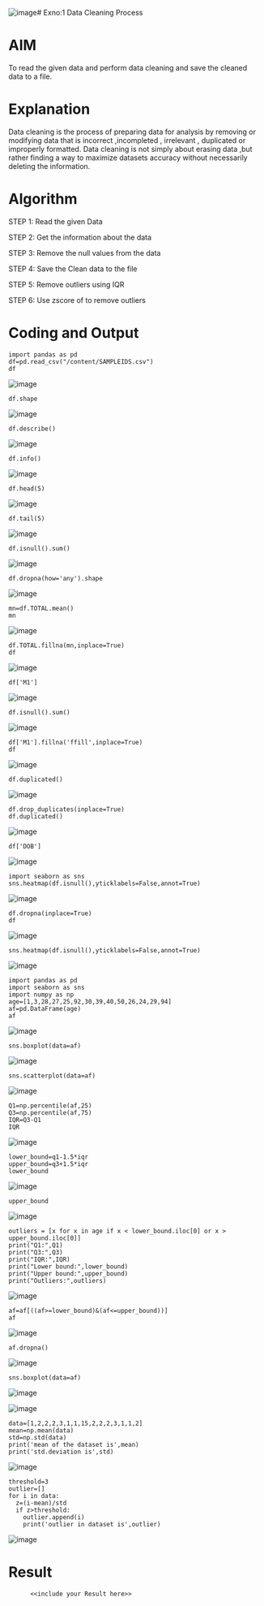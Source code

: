 ![image](https://github.com/user-attachments/assets/b631ba77-29a2-4d53-9d75-186eebbdc4fd)# Exno:1
Data Cleaning Process

# AIM
To read the given data and perform data cleaning and save the cleaned data to a file.

# Explanation
Data cleaning is the process of preparing data for analysis by removing or modifying data that is incorrect ,incompleted , irrelevant , duplicated or improperly formatted. Data cleaning is not simply about erasing data ,but rather finding a way to maximize datasets accuracy without necessarily deleting the information.

# Algorithm
STEP 1: Read the given Data

STEP 2: Get the information about the data

STEP 3: Remove the null values from the data

STEP 4: Save the Clean data to the file

STEP 5: Remove outliers using IQR

STEP 6: Use zscore of to remove outliers

# Coding and Output
```
import pandas as pd
df=pd.read_csv("/content/SAMPLEIDS.csv")
df
```
![image](https://github.com/user-attachments/assets/b897a009-b523-4c01-9b9d-64609d5100b8)

```
df.shape
```
![image](https://github.com/user-attachments/assets/69a614c2-43c2-49f3-9c09-3030f472c4e7)

```
df.describe()
```
![image](https://github.com/user-attachments/assets/17aad8ea-9ee8-4cdb-b807-9f2dea3fc5e3)

```
df.info()
```
![image](https://github.com/user-attachments/assets/98ab7564-a0f6-4e94-9060-483e0d249a63)
```
df.head(5)
```
![image](https://github.com/user-attachments/assets/6f6cae3c-ca17-4ae5-b4d3-5e18a0e2c9d6)
```
df.tail(5)
```
![image](https://github.com/user-attachments/assets/8fa955ca-75e9-46e6-aca6-93ba6acdc9af)
```
df.isnull().sum()
```
![image](https://github.com/user-attachments/assets/650a621b-e7ee-492d-9ee7-f08a4e9251d7)
```
df.dropna(how='any').shape
```
![image](https://github.com/user-attachments/assets/c5798044-47c3-48d8-aa6d-d9a008999582)
```
mn=df.TOTAL.mean()
mn
```
![image](https://github.com/user-attachments/assets/e82d9c38-059f-48ab-bd5e-7876307f26fe)
```
df.TOTAL.fillna(mn,inplace=True)
df
```
![image](https://github.com/user-attachments/assets/dd6f3849-0dcb-483e-8cfd-7aacc2172e9c)
```
df['M1']
```
![image](https://github.com/user-attachments/assets/4de60bdb-f2d9-40e0-b204-0ba1e28939dc)
```
df.isnull().sum()
```
![image](https://github.com/user-attachments/assets/2c6397e9-fc19-4224-a2ad-2de07b24a749)

```
df['M1'].fillna('ffill',inplace=True)
df
```
![image](https://github.com/user-attachments/assets/d4c2b7ff-2a2a-47fb-8a74-c56c001b4866)
```
df.duplicated()
```
![image](https://github.com/user-attachments/assets/79781e27-b1d1-4385-b998-1e6372c15c25)
```
df.drop_duplicates(inplace=True)
df.duplicated()
```
![image](https://github.com/user-attachments/assets/2746da78-059f-4bc9-ae5f-93a19cf40e93)
```
df['DOB']
```
![image](https://github.com/user-attachments/assets/5233cd4f-f3c5-46b0-9fad-8b06d26afb2c)
```
import seaborn as sns
sns.heatmap(df.isnull(),yticklabels=False,annot=True)
```
![image](https://github.com/user-attachments/assets/40deaf35-a80b-4fac-b09b-5734cf7490ac)
```
df.dropna(inplace=True)
df
```
![image](https://github.com/user-attachments/assets/055814a3-bb00-4013-b5df-b083a2b93277)
```
sns.heatmap(df.isnull(),yticklabels=False,annot=True)
```
![image](https://github.com/user-attachments/assets/554c7fd9-7709-42ed-9311-88b4e451aef7)
```
import pandas as pd
import seaborn as sns
import numpy as np
age=[1,3,28,27,25,92,30,39,40,50,26,24,29,94]
af=pd.DataFrame(age)
af
```
![image](https://github.com/user-attachments/assets/b6c13c25-8cee-4f63-b9d9-afca76312904)
```
sns.boxplot(data=af)
```
![image](https://github.com/user-attachments/assets/f028442f-2de8-4315-be71-7b5b140cc66a)
```
sns.scatterplot(data=af)
```
![image](https://github.com/user-attachments/assets/54774885-e57c-4537-a088-973a340d99be)
```
Q1=np.percentile(af,25)
Q3=np.percentile(af,75)
IQR=Q3-Q1
IQR
```
![image](https://github.com/user-attachments/assets/515bd50d-484b-4137-aa6a-d1ef91116391)

```
lower_bound=q1-1.5*iqr
upper_bound=q3+1.5*iqr
lower_bound
```
![image](https://github.com/user-attachments/assets/d98bcdb4-1310-4316-a6f4-28aa1b563ed1)
```
upper_bound
```
![image](https://github.com/user-attachments/assets/5437648b-c7b1-428d-b43c-46c2aee2b453)
```
outliers = [x for x in age if x < lower_bound.iloc[0] or x > upper_bound.iloc[0]]
print("Q1:",Q1)
print("Q3:",Q3)
print("IQR:",IQR)
print("Lower bound:",lower_bound)
print("Upper bound:",upper_bound)
print("Outliers:",outliers)
```
![image](https://github.com/user-attachments/assets/126e1236-0713-4903-8452-8d46a8db2179)
```
af=af[((af>=lower_bound)&(af<=upper_bound))]
af
```
![image](https://github.com/user-attachments/assets/31a6cb79-f05a-4f96-aeaf-3d739d53ff56)
```
af.dropna()
```
![image](https://github.com/user-attachments/assets/fc949cea-653a-4397-b283-36c30a84e9e0)
```
sns.boxplot(data=af)
```
![image](https://github.com/user-attachments/assets/be5b0b44-0e4d-44b5-b34f-dbbd65897a29)

![image](https://github.com/user-attachments/assets/825b257c-6ec2-4553-b2ac-5e1c2b8e186e)
```
data=[1,2,2,2,3,1,1,15,2,2,2,3,1,1,2]
mean=np.mean(data)
std=np.std(data)
print('mean of the dataset is',mean)
print('std.deviation is',std)
```
![image](https://github.com/user-attachments/assets/72e80852-a9bf-48a4-95e3-d6b7677a2264)
```
threshold=3
outlier=[]
for i in data:
  z=(i-mean)/std
  if z>threshold:
    outlier.append(i)
    print('outlier in dataset is',outlier)
```
![image](https://github.com/user-attachments/assets/aeb8219a-f21e-4737-b11b-ffe6367b5984)

# Result
          <<include your Result here>>
